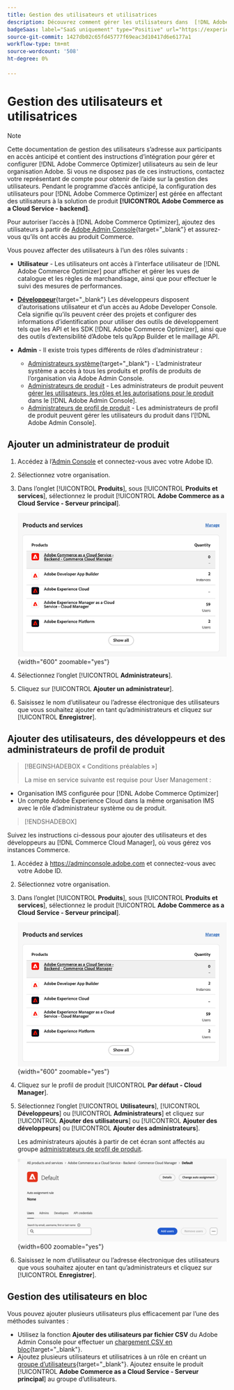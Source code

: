```yaml
---
title: Gestion des utilisateurs et utilisatrices
description: Découvrez comment gérer les utilisateurs dans  [!DNL Adobe Commerce Optimizer].
badgeSaas: label="SaaS uniquement" type="Positive" url="https://experienceleague.adobe.com/fr/docs/commerce/user-guides/product-solutions" tooltip="S’applique uniquement aux projets Adobe Commerce as a Cloud Service et Adobe Commerce Optimizer (infrastructure SaaS gérée par Adobe)."
source-git-commit: 1427db02c65fd45777f69eac3d10417d6e6177a1
workflow-type: tm+mt
source-wordcount: '508'
ht-degree: 0%

---
```


# Gestion des utilisateurs et utilisatrices

>[!NOTE]
>
>Cette documentation de gestion des utilisateurs s’adresse aux participants en accès anticipé et contient des instructions d’intégration pour gérer et configurer [!DNL Adobe Commerce Optimizer] utilisateurs au sein de leur organisation Adobe. Si vous ne disposez pas de ces instructions, contactez votre représentant de compte pour obtenir de l’aide sur la gestion des utilisateurs. Pendant le programme d’accès anticipé, la configuration des utilisateurs pour [!DNL Adobe Commerce Optimizer] est gérée en affectant des utilisateurs à la solution de produit **[!UICONTROL Adobe Commerce as a Cloud Service - backend]**.

Pour autoriser l’accès à [!DNL Adobe Commerce Optimizer], ajoutez des utilisateurs à partir de [Adobe Admin Console](https://adminconsole.adobe.com){target="_blank"} et assurez-vous qu’ils ont accès au produit Commerce.

Vous pouvez affecter des utilisateurs à l’un des rôles suivants :

* **Utilisateur** - Les utilisateurs ont accès à l’interface utilisateur de [!DNL Adobe Commerce Optimizer] pour afficher et gérer les vues de catalogue et les règles de marchandisage, ainsi que pour effectuer le suivi des mesures de performances.

* [**Développeur**](https://helpx.adobe.com/fr/enterprise/using/manage-developers.html#Adddevelopers){target="_blank"} Les développeurs disposent d’autorisations utilisateur et d’un accès au Adobe Developer Console. Cela signifie qu’ils peuvent créer des projets et configurer des informations d’identification pour utiliser des outils de développement tels que les API et les SDK [!DNL Adobe Commerce Optimizer], ainsi que des outils d’extensibilité d’Adobe tels qu’App Builder et le maillage API.

* **Admin** - Il existe trois types différents de rôles d’administrateur :
   * [Administrateurs système](https://helpx.adobe.com/fr/enterprise/using/admin-roles.html){target="_blank"} - L’administrateur système a accès à tous les produits et profils de produits de l’organisation via Adobe Admin Console.
   * [Administrateurs de produit](#add-a-product-admin) - Les administrateurs de produit peuvent [gérer les utilisateurs, les rôles et les autorisations pour le produit](#add-users-and-admins) dans le [!DNL Adobe Admin Console].
   * [Administrateurs de profil de produit](#add-users-developers-and-product-profile-admins) - Les administrateurs de profil de produit peuvent gérer les utilisateurs du produit dans l’[!DNL Adobe Admin Console].

## Ajouter un administrateur de produit

1. Accédez à l’[Admin Console](https://adminconsole.adobe.com) et connectez-vous avec votre Adobe ID.

1. Sélectionnez votre organisation.

1. Dans l’onglet [!UICONTROL **Produits**], sous [!UICONTROL **Produits et services**], sélectionnez le produit [!UICONTROL **Adobe Commerce as a Cloud Service - Serveur principal**].

   ![sélectionner un produit](../cloud-service/assets/backend.png){width="600" zoomable="yes"}

1. Sélectionnez l’onglet [!UICONTROL **Administrateurs**].

1. Cliquez sur [!UICONTROL **Ajouter un administrateur**].

1. Saisissez le nom d’utilisateur ou l’adresse électronique des utilisateurs que vous souhaitez ajouter en tant qu’administrateurs et cliquez sur [!UICONTROL **Enregistrer**].

## Ajouter des utilisateurs, des développeurs et des administrateurs de profil de produit

>[!BEGINSHADEBOX « Conditions préalables »]
>
>La mise en service suivante est requise pour User Management :

* Organisation IMS configurée pour [!DNL Adobe Commerce Optimizer]
* Un compte Adobe Experience Cloud dans la même organisation IMS avec le rôle d’administrateur système ou de produit.

>[!ENDSHADEBOX]

Suivez les instructions ci-dessous pour ajouter des utilisateurs et des développeurs au [!DNL Commerce Cloud Manager], où vous gérez vos instances Commerce.

1. Accédez à https://adminconsole.adobe.com et connectez-vous avec votre Adobe ID.

1. Sélectionnez votre organisation.

1. Dans l’onglet [!UICONTROL **Produits**], sous [!UICONTROL **Produits et services**], sélectionnez le produit [!UICONTROL **Adobe Commerce as a Cloud Service - Serveur principal**].

   ![sélectionner un produit](../cloud-service/assets/backend.png){width="600" zoomable="yes"}

1. Cliquez sur le profil de produit [!UICONTROL **Par défaut - Cloud Manager**].

1. Sélectionnez l’onglet [!UICONTROL **Utilisateurs**], [!UICONTROL **Développeurs**] ou [!UICONTROL **Administrateurs**] et cliquez sur [!UICONTROL **Ajouter des utilisateurs**] ou [!UICONTROL **Ajouter des développeurs**] ou [!UICONTROL **Ajouter des administrateurs**].

   Les administrateurs ajoutés à partir de cet écran sont affectés au groupe [administrateurs de profil de produit](#understanding-roles).

   ![sélectionnez l’onglet](../cloud-service/assets/tab-select.png){width=600 zoomable="yes"}

1. Saisissez le nom d’utilisateur ou l’adresse électronique des utilisateurs que vous souhaitez ajouter en tant qu’administrateurs et cliquez sur [!UICONTROL **Enregistrer**].

## Gestion des utilisateurs en bloc

Vous pouvez ajouter plusieurs utilisateurs plus efficacement par l’une des méthodes suivantes :

* Utilisez la fonction **Ajouter des utilisateurs par fichier CSV** du Adobe Admin Console pour effectuer un [chargement CSV en bloc](https://helpx.adobe.com/fr/enterprise/using/bulk-upload-users.html){target="_blank"}.
* Ajoutez plusieurs utilisateurs et utilisatrices à un rôle en créant un [groupe d’utilisateurs](https://helpx.adobe.com/fr/enterprise/using/user-groups.html){target="_blank"}. Ajoutez ensuite le produit [!UICONTROL **Adobe Commerce as a Cloud Service - Serveur principal**] au groupe d’utilisateurs.

